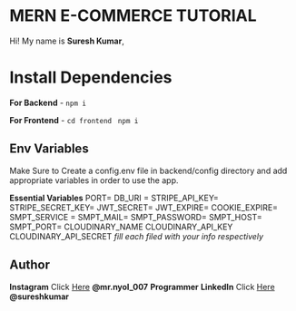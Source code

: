 # MERN E-COMMERCE TUTORIAL

Hi! My name is **Suresh Kumar**,  

 

# Install Dependencies

**For Backend** - `npm i`

**For Frontend** - `cd frontend` ` npm i`

## Env Variables

Make Sure to Create a config.env file in backend/config directory and add appropriate variables in order to use the app.

**Essential Variables**
PORT=
DB_URI =
STRIPE_API_KEY=
STRIPE_SECRET_KEY=
JWT_SECRET=
JWT_EXPIRE=
COOKIE_EXPIRE=
SMPT_SERVICE =
SMPT_MAIL=
SMPT_PASSWORD=
SMPT_HOST=
SMPT_PORT=
CLOUDINARY_NAME
CLOUDINARY_API_KEY
CLOUDINARY_API_SECRET
_fill each filed with your info respectively_

## Author

**Instagram** Click [Here](https://www.instagram.com/mr.nyol_007) **@mr.nyol_007**
 **Programmer**
**LinkedIn** Click [Here](https://in.linkedin.com/in/suresh-kumar-337372270) **@sureshkumar**
 
